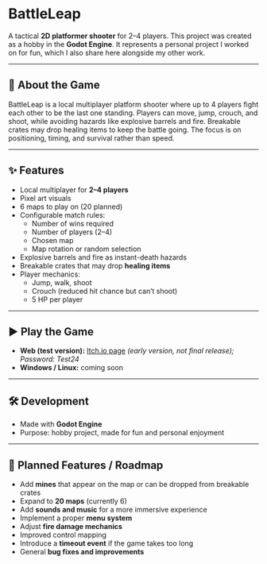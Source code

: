 # BattleLeap

A tactical **2D platformer shooter** for 2–4 players.
This project was created as a hobby in the **Godot Engine**. It represents a personal project I worked on for fun, which I also share here alongside my other work.

---

## 🧩 About the Game
BattleLeap is a local multiplayer platform shooter where up to 4 players fight each other to be the last one standing.
Players can move, jump, crouch, and shoot, while avoiding hazards like explosive barrels and fire. Breakable crates may drop healing items to keep the battle going.
The focus is on positioning, timing, and survival rather than speed.

---

## ✨ Features
- Local multiplayer for **2–4 players**
- Pixel art visuals
- 6 maps to play on (20 planned)
- Configurable match rules:
  - Number of wins required
  - Number of players (2–4)
  - Chosen map
  - Map rotation or random selection
- Explosive barrels and fire as instant-death hazards
- Breakable crates that may drop **healing items**
- Player mechanics:
  - Jump, walk, shoot
  - Crouch (reduced hit chance but can’t shoot)
  - 5 HP per player

---

## ▶️ Play the Game
- **Web (test version):** [Itch.io page](https://daniel-homan.itch.io/battleleap) *(early version, not final release); Password: Test24*
- **Windows / Linux:** coming soon

---

## 🛠 Development
- Made with **Godot Engine**
- Purpose: hobby project, made for fun and personal enjoyment

---

## 📝 Planned Features / Roadmap
- Add **mines** that appear on the map or can be dropped from breakable crates
- Expand to **20 maps** (currently 6)
- Add **sounds and music** for a more immersive experience
- Implement a proper **menu system**
- Adjust **fire damage mechanics**
- Improved control mapping
- Introduce a **timeout event** if the game takes too long
- General **bug fixes and improvements**
